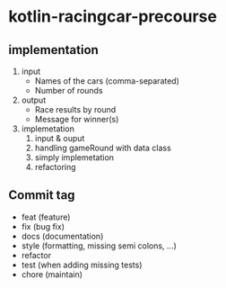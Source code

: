 # kotlin-racingcar-precourse

## implementation

1. input
    - Names of the cars (comma-separated)
    - Number of rounds
2. output
    - Race results by round
    - Message for winner(s)
3. implemetation
    1. input & ouput
    2. handling gameRound with data class
   3. simply implemetation
   4. refactoring

## Commit tag

- feat (feature)
- fix (bug fix)
- docs (documentation)
- style (formatting, missing semi colons, …)
- refactor
- test (when adding missing tests)
- chore (maintain)
